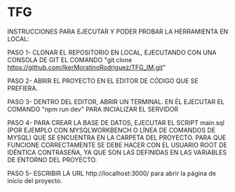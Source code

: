 # TFG

INSTRUCCIONES PARA EJECUTAR Y PODER PROBAR LA HERRAMIENTA EN LOCAL:



PASO 1- CLONAR EL REPOSITORIO EN LOCAL, EJECUTANDO CON UNA CONSOLA DE GIT EL COMANDO "git clone https://github.com/IkerMoratinoRodriguez/TFG_IM.git"

PASO 2- ABRIR EL PROYECTO EN EL EDITOR DE CÓDIGO QUE SE PREFIERA.

PASO 3- DENTRO DEL EDITOR, ABRIR UN TERMINAL. EN ÉL EJECUTAR EL COMANDO "npm run dev" PARA INCIALIZAR EL SERVIDOR

PASO 4- PARA CREAR LA BASE DE DATOS, EJECUTAR EL SCRIPT main.sql (POR EJEMPLO CON MYSQLWORKBENCH O LÍNEA DE COMANDOS DE MYSQL) QUE SE ENCUENTRA EN LA CARPETA DEL PROYECTO. PARA QUE FUNCIONE CORRECTAMENTE SE DEBE HACER CON EL USUARIO ROOT DE IDÉNTICA CONTRASEÑA, YA QUE SON LAS DEFINIDAS EN LAS VARIABLES DE ENTORNO DEL PROYECTO.

PASO 5- ESCRIBIR LA URL http://localhost:3000/ para abrir la página de inicio del proyecto.
